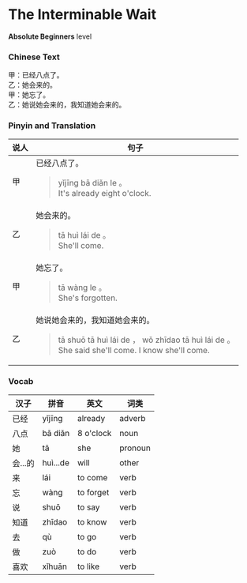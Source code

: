 # The Interminable Wait
**Absolute Beginners** level
### Chinese Text
甲：已经八点了。<br />乙：她会来的。<br />甲：她忘了。<br />乙：她说她会来的，我知道她会来的。

### Pinyin and Translation
|说人|句子|
|----|----|
|甲|已经八点了。<blockquote>yǐjīng bā diǎn le 。<br />It's already eight o'clock.</blockquote>|
|乙|她会来的。<blockquote>tā huì lái de 。<br />She'll come.</blockquote>|
|甲|她忘了。<blockquote>tā wàng le 。<br />She's forgotten.</blockquote>|
|乙|她说她会来的，我知道她会来的。<blockquote>tā shuō tā huì lái de ， wǒ zhīdao tā huì lái de 。<br />She said she'll come. I know she'll come.</blockquote>|
### Vocab
|汉子|拼音|英文|词类|
|----|----|----|----|
|已经|yǐjīng|already|adverb|
|八点|bā diǎn|8 o'clock|noun|
|她|tā|she|pronoun|
|会...的|huì...de|will|other|
|来|lái|to come|verb|
|忘|wàng|to forget|verb|
|说|shuō|to say|verb|
|知道|zhīdao|to know|verb|
|去|qù|to go|verb|
|做|zuò|to do|verb|
|喜欢|xǐhuān|to like|verb|
